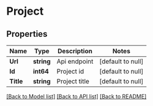 # Project

## Properties
Name | Type | Description | Notes
------------ | ------------- | ------------- | -------------
**Url** | **string** | Api endpoint | [default to null]
**Id** | **int64** | Project id | [default to null]
**Title** | **string** | Project title | [default to null]

[[Back to Model list]](../README.md#documentation-for-models) [[Back to API list]](../README.md#documentation-for-api-endpoints) [[Back to README]](../README.md)


